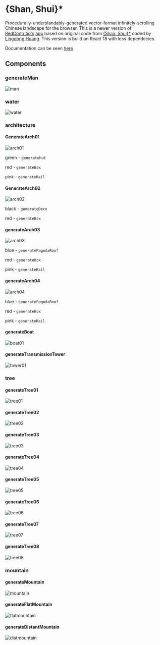 # {Shan, Shui}\*

Procedurally-understandably-generated vector-format infinitely-scrolling Chinese landscape for the browser.
This is a newer version of [RedContritio's](https://github.com/RedContritio) [app](https://github.com/RedContritio/shan_shui_inf) based on original code from [{Shan, Shui}\*](https://github.com/LingDong-/shan-shui-inf/blob/master/README.md#shan-shui) coded by [Lingdong Huang](https://github.com/LingDong-). This version is build on React 18 with less dependecies.

Documentation can be seen [here](https://htmlpreview.github.io/?https://github.com/Megaemce/shan_shui/blob/main/docs/index.html)

## Components

### generateMan

![man](public/img/man.png)

### water

![water](public/img/water.png)

### architecture

#### GenerateArch01

![arch01](public/img/arch/arch01.png)

green - `generateHut`

red - `generateBox`

pink - `generateRail`

#### GenerateArch02

![arch02](public/img/arch/arch02.png)

black - `generateDeco`

red - `generateBox`

#### generateArch03

![arch03](public/img/arch/arch03.png)

blue - `generatePagodaRoof`

red - `generateBox`

pink - `generateRail`

#### generateArch04

![arch04](public/img/arch/arch04.png)

blue - `generatePagodaRoof`

red - `generateBox`

pink - `generateRail`

#### generateBoat

![boat01](public/img/arch/boat01.png)

#### generateTransmissionTower

![tower01](public/img/arch/tower01.png)

### tree

#### generateTree01

![tree01](public/img/tree/tree01.png)

#### generateTree02

![tree02](public/img/tree/tree02.png)

#### generateTree03

![tree03](public/img/tree/tree03.png)

#### generateTree04

![tree04](public/img/tree/tree04.png)

#### generateTree05

![tree05](public/img/tree/tree05.png)

#### generateTree06

![tree06](public/img/tree/tree06.png)

#### generateTree07

![tree07](public/img/tree/tree07.png)

#### generateTree08

![tree08](public/img/tree/tree08.png)

### mountain

#### generateMountain

![mountain](public/img/mountain.png)

#### generateFlatMountain

![flatmountain](public/img/flatmountain.png)

#### generateDistantMountain

![distmountain](public/img/distmountain.png)
